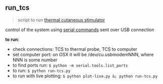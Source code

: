 ## run_tcs
> script to run [thermal cutaneous stimulator](https://www.qst-lab.eu/)

control of the system using [serial commands](https://pyserial.readthedocs.io/en/latest/pyserial.html) sent over USB connection

**to run**:
- check connections: TCS to thermal probe, TCS to computer
- set computer port: on OSX it will be /dev/cu.usbmodemNNN, where NNN is some number
- to find ports run: `$ python -m serial.tools.list_ports`
- to run: `$ python run-tcs.py`
- to run with live plotting: `$ python plot-live.py &; python run-tcs.py`